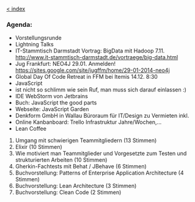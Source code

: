 [< index](/wiki/rheinmain/index)


### Agenda:

- Vorstellungsrunde
- Lightning Talks
 - IT-Stammtisch Darmstadt Vortrag: BigData mit Hadoop 7.11. http://www.it-stammtisch-darmstadt.de/vortraege/big-data.html
 - Jug Frankfurt: NEO4J 29.01. Anmelden! https://sites.google.com/site/jugffm/home/29-01-2014-neo4j
 - Global Day Of Code Retreat in FFM bei Itemis 14.12. 8:30 
 - JavaScript
  - ist nicht so schlimm wie sein Ruf, man muss sich darauf einlassen :)
  - IDE WebStorm von Jetbrains
  - Buch: JavaScript the good parts
  - Webseite: JavaScript Garden
 - Denkform GmbH in Wallau Büroraum für IT/Design zu Vermieten inkl. 
 - Online Kanbanboard: Trello
Infrastruktur Jahre/Wochen,...
- Lean Coffee
 1. Umgang mit schwierigen Teammitgliedern (13 Stimmen)
 2. Elixir (10 Stimmen)
 3. Wie motiviert man Teammitglieder und Vorgesetzte zum Testen und strukturierten Arbeiten (10 Stimmen)
 4. Gherkin-Fachtests mit Behat / JBehave (6 Stimmen)
 5. Buchvorstellung: Patterns of Enterprise Application Architecture (4 Stimmen)
 6. Buchvorstellung: Lean Architecture (3 Stimmen)
 7. Buchvorstellung: Clean Code (2 Stimmen)
